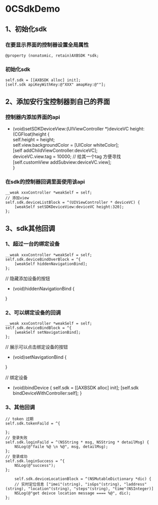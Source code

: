 # 0CSdkDemo

## 1、初始化sdk
### 在要显示界面的控制器设置全局属性
`@property (nonatomic, retain)AXBSDK *sdk;` 
  
### 初始化sdk
`self.sdk = [[AXBSDK alloc] init];`  
`[self.sdk apiKeyWithKey:@"XXX" amapKey:@""];`    

## 2、添加安行宝控制器到自己的界面
### 控制器内添加界面的api
- (void)setSDKDeviceView:(UIViewController *)deviceVC height:(CGFloat)height {  
    self.height = height;  
    self.view.backgroundColor = [UIColor whiteColor];  
    [self addChildViewController:deviceVC];  
    deviceVC.view.tag = 10000; // 给其一个tag 方便寻找  
    [self.customView addSubview:deviceVC.view];  
}

### 在sdk的控制器回调里面使用该api
    __weak xxxController *weakSelf = self;
    // 添加view
    self.sdk.deviceListBlock = ^(UIViewController * deviceVC) {
        [weakSelf setSDKDeviceView:deviceVC height:320];
    };
## 3、sdk其他回调
### 1、超过一台的绑定设备
    __weak xxxController *weakSelf = self;
    self.sdk.deviceBindOverBlock = ^{
        [weakSelf hiddenNavigationBind];
    };

// 隐藏添加设备的按钮
- (void)hiddenNavigationBind
{
    
}

### 2、可以绑定设备的回调
    __weak xxxController *weakSelf = self;
    self.sdk.deviceBindBlock = ^{
        [weakSelf setNavigationBind];
    };
   
// 展示可以点击绑定设备的按钮
- (void)setNavigationBind {
    
}

// 绑定设备
- (void)bindDevice {
    self.sdk = [[AXBSDK alloc] init];
    [self.sdk bindDeviceWithController:self];
}

### 3、其他回调
    // token 过期
    self.sdk.tokenFaild = ^{
        
    };
    // 登录失败
    self.sdk.loginFaild = ^(NSString * msg, NSString * detailMsg) {
        NSLog(@"faile %@ \n %@", msg, detailMsg);
    };
    // 登录成功
    self.sdk.loginSuccess = ^{
        NSLog(@"success");
    };
    
        self.sdk.deviceLocationBlock = ^(NSMutableDictionary *dic) {
        // 实时定位信息 ["imei"(string), "isGps"(string), "laddress"(string), "location"(string), "steps"(string), "time"(NSInteger)]
        NSLog(@"get deivce location message ==== %@", dic);
    };








